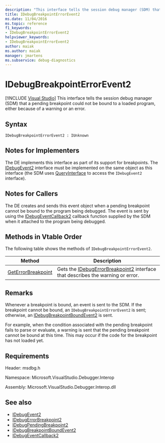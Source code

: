 ```yaml
---
description: "This interface tells the session debug manager (SDM) that a pending breakpoint could not be bound to a loaded program, either because of a warning or an error."
title: IDebugBreakpointErrorEvent2
ms.date: 11/04/2016
ms.topic: reference
f1_keywords:
- IDebugBreakpointErrorEvent2
helpviewer_keywords:
- IDebugBreakpointErrorEvent2
author: maiak
ms.author: maiak
manager: jmartens
ms.subservice: debug-diagnostics
---
```

# IDebugBreakpointErrorEvent2

 [!INCLUDE [Visual Studio](~/includes/applies-to-version/vs-windows-only.md)]
This interface tells the session debug manager (SDM) that a pending breakpoint could not be bound to a loaded program, either because of a warning or an error.

## Syntax

```
IDebugBreakpointErrorEvent2 : IUnknown
```

## Notes for Implementers
 The DE implements this interface as part of its support for breakpoints. The [IDebugEvent2](../../../extensibility/debugger/reference/idebugevent2.md) interface must be implemented on the same object as this interface (the SDM uses [QueryInterface](/cpp/atl/queryinterface) to access the `IDebugEvent2` interface).

## Notes for Callers
 The DE creates and sends this event object when a pending breakpoint cannot be bound to the program being debugged. The event is sent by using the [IDebugEventCallback2](../../../extensibility/debugger/reference/idebugeventcallback2.md) callback function supplied by the SDM when it attached to the program being debugged.

## Methods in Vtable Order
 The following table shows the methods of `IDebugBreakpointErrorEvent2`.

|Method|Description|
|------------|-----------------|
|[GetErrorBreakpoint](../../../extensibility/debugger/reference/idebugbreakpointerrorevent2-geterrorbreakpoint.md)|Gets the [IDebugErrorBreakpoint2](../../../extensibility/debugger/reference/idebugerrorbreakpoint2.md) interface that describes the warning or error.|

## Remarks
 Whenever a breakpoint is bound, an event is sent to the SDM. If the breakpoint cannot be bound, an `IDebugBreakpointErrorEvent2` is sent; otherwise, an [IDebugBreakpointBoundEvent2](../../../extensibility/debugger/reference/idebugbreakpointboundevent2.md) is sent.

 For example, when the condition associated with the pending breakpoint fails to parse or evaluate, a warning is sent that the pending breakpoint cannot be bound at this time. This may occur if the code for the breakpoint has not loaded yet.

## Requirements
 Header: msdbg.h

 Namespace: Microsoft.VisualStudio.Debugger.Interop

 Assembly: Microsoft.VisualStudio.Debugger.Interop.dll

## See also
- [IDebugEvent2](../../../extensibility/debugger/reference/idebugevent2.md)
- [IDebugErrorBreakpoint2](../../../extensibility/debugger/reference/idebugerrorbreakpoint2.md)
- [IDebugPendingBreakpoint2](../../../extensibility/debugger/reference/idebugpendingbreakpoint2.md)
- [IDebugBreakpointBoundEvent2](../../../extensibility/debugger/reference/idebugbreakpointboundevent2.md)
- [IDebugEventCallback2](../../../extensibility/debugger/reference/idebugeventcallback2.md)
